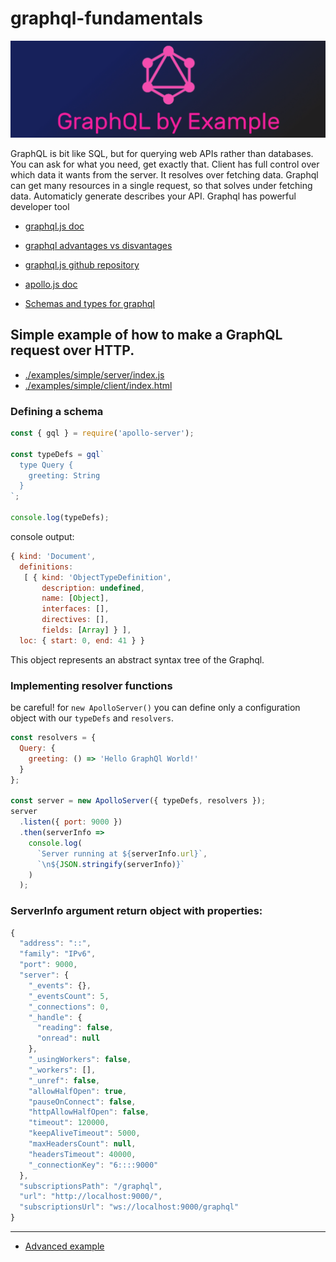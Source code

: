 # graphql-fundamentals

![logo](./docs/advanced/images/logo.png)

GraphQL is bit like SQL, but for querying web APIs rather than databases. You can ask for what you need, get exactly that. Client has full control over which data it wants from the server. It resolves over fetching data. Graphql can get many resources in a single request, so that solves under fetching data. Automaticly generate describes your API. Graphql has powerful developer tool

- [graphql.js doc](https://graphql.org/graphql-js/)
- [graphql advantages vs disvantages](https://www.robinwieruch.de/why-graphql-advantages-disadvantages-alternatives#graphql-advantages)
- [graphql.js github repository](https://github.com/graphql/graphql-js)

- [apollo.js doc](https://www.apollographql.com/docs)
- [Schemas and types for graphql](https://graphql.org/learn/schema)

## Simple example of how to make a GraphQL request over HTTP.

- [./examples/simple/server/index.js](./examples/simple/server/index.js)
- [./examples/simple/client/index.html](./examples/simple/client/index.html)

### Defining a schema

```js
const { gql } = require('apollo-server');

const typeDefs = gql`
  type Query {
    greeting: String
  }
`;

console.log(typeDefs);
```

console output:

```js
{ kind: 'Document',
  definitions:
   [ { kind: 'ObjectTypeDefinition',
       description: undefined,
       name: [Object],
       interfaces: [],
       directives: [],
       fields: [Array] } ],
  loc: { start: 0, end: 41 } }
```

This object represents an abstract syntax tree of the Graphql.

### Implementing resolver functions

be careful! for `new ApolloServer()` you can define only a configuration object with our `typeDefs` and `resolvers`.

```js
const resolvers = {
  Query: {
    greeting: () => 'Hello GraphQl World!'
  }
};

const server = new ApolloServer({ typeDefs, resolvers });
server
  .listen({ port: 9000 })
  .then(serverInfo =>
    console.log(
      `Server running at ${serverInfo.url}`,
      `\n${JSON.stringify(serverInfo)}`
    )
  );
```

### ServerInfo argument return object with properties:

```js
{
  "address": "::",
  "family": "IPv6",
  "port": 9000,
  "server": {
    "_events": {},
    "_eventsCount": 5,
    "_connections": 0,
    "_handle": {
      "reading": false,
      "onread": null
    },
    "_usingWorkers": false,
    "_workers": [],
    "_unref": false,
    "allowHalfOpen": true,
    "pauseOnConnect": false,
    "httpAllowHalfOpen": false,
    "timeout": 120000,
    "keepAliveTimeout": 5000,
    "maxHeadersCount": null,
    "headersTimeout": 40000,
    "_connectionKey": "6::::9000"
  },
  "subscriptionsPath": "/graphql",
  "url": "http://localhost:9000/",
  "subscriptionsUrl": "ws://localhost:9000/graphql"
}
```

<hr>

- [Advanced example](./docs/advanced/intro.md)
